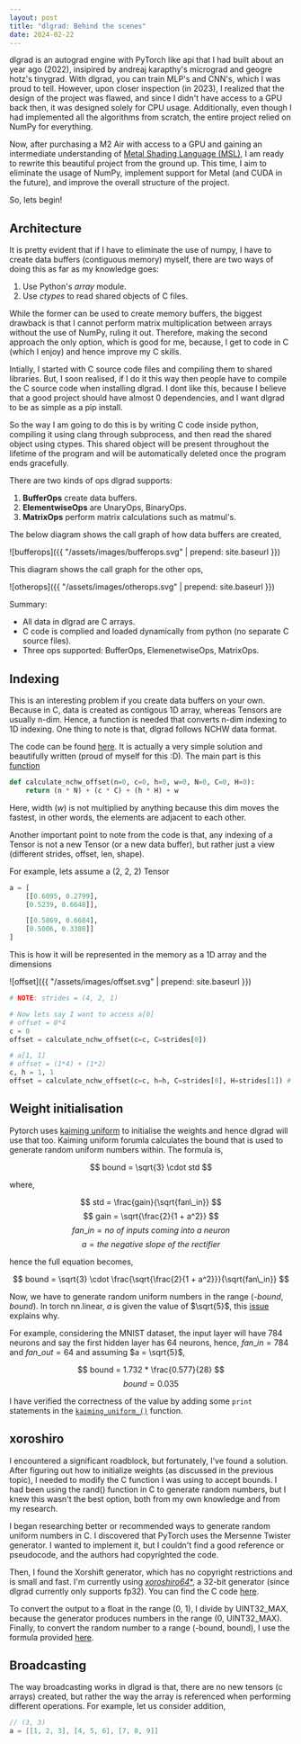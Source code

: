 ```yaml
---
layout: post
title: "dlgrad: Behind the scenes"
date: 2024-02-22
---
```


dlgrad is an autograd engine with PyTorch like api that I had built about an year ago (2022), insipired by andreaj karapthy's micrograd and geogre hotz's tinygrad. With dlgrad, you can train MLP's and CNN's, which I was proud to tell. However, upon closer inspection (in 2023), I realized that the design of the project was flawed, and since I didn't have access to a GPU back then, it was designed solely for CPU usage. Additionally, even though I had implemented all the algorithms from scratch, the entire project relied on NumPy for everything.

Now, after purchasing a M2 Air with access to a GPU and gaining an intermediate understanding of [Metal Shading Language (MSL)](/_posts/2024-01-30-Understanding-Metal-and-MSL.md), I am ready to rewrite this beautiful project from the ground up. This time, I aim to eliminate the usage of NumPy, implement support for Metal (and CUDA in the future), and improve the overall structure of the project.

So, lets begin!

## Architecture

It is pretty evident that if I have to eliminate the use of numpy, I have to create data buffers (contiguous memory) myself, there are two ways of doing this as far as my knowledge goes:

1. Use Python's *array* module.
2. Use *ctypes* to read shared objects of C files.

While the former can be used to create memory buffers, the biggest drawback is that I cannot perform matrix multiplication between arrays without the use of NumPy, ruling it out. Therefore, making the second approach the only option, which is good for me, because, I get to code in C (which I enjoy) and hence improve my C skills.

Intially, I started with C source code files and compiling them to shared libraries. But, I soon realised, if I do it this way then people have to compile the C source code when installing dlgrad. I dont like this, because I believe that a good project should have almost 0 dependencies, and I want dlgrad to be as simple as a pip install. 

So the way I am going to do this is by writing C code inside python, compiling it using clang through subprocess, and then read the shared object using ctypes. This shared object will be present throughout the lifetime of the program and will be automatically deleted once the program ends gracefully.

There are two kinds of ops dlgrad supports:
1. **BufferOps** create data buffers.
2. **ElementwiseOps** are UnaryOps, BinaryOps.
3. **MatrixOps** perform matrix calculations such as matmul's.

The below diagram shows the call graph of how data buffers are created,

![bufferops]({{ "/assets/images/bufferops.svg" | prepend: site.baseurl }})

This diagram shows the call graph for the other ops,

![otherops]({{ "/assets/images/otherops.svg" | prepend: site.baseurl }})

Summary:
- All data in dlgrad are C arrays.
- C code is complied and loaded dynamically from python (no separate C source files).
- Three ops supported: BufferOps, ElemenetwiseOps, MatrixOps.

## Indexing

This is an interesting problem if you create data buffers on your own. Because in C, data is created as contigous 1D array, whereas Tensors are usually n-dim. Hence, a function is needed that converts n-dim indexing to 1D indexing. One thing to note is that, dlgrad follows NCHW data format.

The code can be found [here](https://github.com/NavneetKanna/dlgrad/blob/60c40a06d0d4ce7ef372e6bf124e4e4b5506ef2a/dlgrad/tensor.py#L99). It is actually a very simple solution and beautifully written (proud of myself for this :D). The main part is this [function](https://github.com/NavneetKanna/dlgrad/blob/60c40a06d0d4ce7ef372e6bf124e4e4b5506ef2a/dlgrad/helpers.py#L39)

```python
def calculate_nchw_offset(n=0, c=0, h=0, w=0, N=0, C=0, H=0): 
    return (n * N) + (c * C) + (h * H) + w
```

Here, width (*w*) is not multiplied by anything because this dim moves the fastest, in other words, the elements are adjacent to each other.

Another important point to note from the code is that, any indexing of a Tensor is not a new Tensor (or a new data buffer), but rather just a view (different strides, offset, len, shape).

For example, lets assume a (2, 2, 2) Tensor

```python
a = [
    [[0.6095, 0.2799],
    [0.5239, 0.6648]],

    [[0.5869, 0.6684],
    [0.5006, 0.3380]]
]
```

This is how it will be represented in the memory as a 1D array and the dimensions

![offset]({{ "/assets/images/offset.svg" | prepend: site.baseurl }})

```python
# NOTE: strides = (4, 2, 1)

# Now lets say I want to access a[0]
# offset = 0*4
c = 0
offset = calculate_nchw_offset(c=c, C=strides[0]) 

# a[1, 1]
# offset = (1*4) + (1*2)
c, h = 1, 1 
offset = calculate_nchw_offset(c=c, h=h, C=strides[0], H=strides[1]) # 6
```


## Weight initialisation 

Pytorch uses [kaiming uniform](https://github.com/pytorch/pytorch/blob/37596769d8b42beba104e14d149cebe0dfd75d12/torch/nn/modules/linear.py#L109) to initialise the weights and hence dlgrad will use that too. Kaiming uniform forumla calculates the bound that is used to generate random uniform numbers within. The formula is,

$$ bound = \sqrt{3} \cdot std $$

where,

$$ std = \frac{gain}{\sqrt{fan\_in}} $$
$$ gain = \sqrt{\frac{2}{1 + a^2}} $$
$$ fan\_in = no \ of \ inputs \ coming \ into \ a \ neuron $$
$$ a = the \ negative \ slope \ of \ the \ rectifier $$

hence the full equation becomes,

$$ bound = \sqrt{3} \cdot \frac{\sqrt{\frac{2}{1 + a^2}}}{\sqrt{fan\_in}} $$

Now, we have to generate random uniform numbers in the range (-*bound*, *bound*). In torch nn.linear, *a* is given the value of $\sqrt{5}$, this [issue](https://github.com/pytorch/pytorch/issues/15314) explains why.

For example, considering the MNIST dataset, the input layer will have 784 neurons and say the first hidden layer has 64 neurons, hence, $fan\_in = 784$ and $fan\_out = 64$ and assuming $a = \sqrt{5}$, 

$$ bound = 1.732 * \frac{0.577}{28} $$
$$ bound = 0.035 $$

I have verified the correctness of the value by adding some `print` statements in the [`kaiming_uniform_()`](https://github.com/pytorch/pytorch/blob/470723faea17e05f22001b85c505d2acafc53902/torch/nn/init.py#L457) function. 

## xoroshiro

I encountered a significant roadblock, but fortunately, I've found a solution. After figuring out how to initialize weights (as discussed in the previous topic), I needed to modify the C function I was using to accept bounds. I had been using the rand() function in C to generate random numbers, but I knew this wasn't the best option, both from my own knowledge and from my research.

I began researching better or recommended ways to generate random uniform numbers in C. I discovered that PyTorch uses the Mersenne Twister generator. I wanted to implement it, but I couldn't find a good reference or pseudocode, and the authors had copyrighted the code.

Then, I found the Xorshift generator, which has no copyright restrictions and is small and fast. I'm currently using [*xoroshiro64**](https://prng.di.unimi.it), a 32-bit generator (since dlgrad currently only supports fp32). You can find the C code [here](https://prng.di.unimi.it/xoroshiro64star.c).

To convert the output to a float in the range (0, 1), I divide by UINT32_MAX, because the generator produces numbers in the range (0, UINT32_MAX). Finally, to convert the random number to a range (-bound, bound), I use the formula provided [here](https://stackoverflow.com/questions/5294955/how-to-scale-down-a-range-of-numbers-with-a-known-min-and-max-value).

## Broadcasting

The way broadcasting works in dlgrad is that, there are no new tensors (c arrays) created, but rather the way the array is referenced when performing different operations. For example, let us consider addition,

```c
// (3, 3)
a = [[1, 2, 3], [4, 5, 6], [7, 8, 9]]

```

